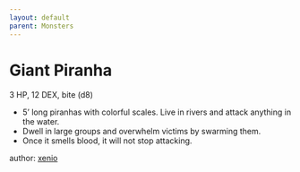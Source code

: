 ```yaml
---
layout: default
parent: Monsters
---
```

# Giant Piranha
3 HP, 12 DEX, bite (d8)  
- 5’ long piranhas with colorful scales.   Live in rivers and attack anything in the water.  
- Dwell in large groups and overwhelm victims by swarming them.  
 - Once it smells blood, it will not stop attacking.   

author: [xenio](https://xenioinabottle.blogspot.com)
